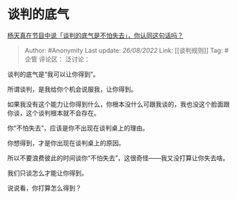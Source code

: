 # 谈判的底气
[杨天真在节目中说「谈判的底气是不怕失去」，你认同这句话吗？](https://www.zhihu.com/question/549073040/answer/2645722513)

> Author: #Anonymity
> Last update: *26/08/2022*
> Link: [[谈判规则]]
> Tag: #企管
> 评论区：
> 泛讨论：

谈判的底气是“我可以让你得到”。

所谓谈判，是我给你个机会说服我，让你得到。

如果我没有这个能力让你得到什么，你根本没什么可跟我谈的，我也没这个脸面跟你谈，这个谈判根本就不会存在。

你“不怕失去”，应该是你不出现在谈判桌上的理由。

你想得到，才是你出现在谈判桌上的原因。

所以不要浪费彼此的时间谈你“不怕失去”，这很奇怪——我又没打算让你失去啥。

我们只谈怎么才能让你得到。

说说看，你打算怎么得到？
